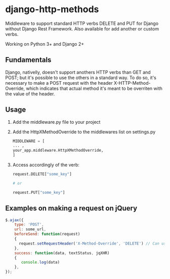 # django-http-methods

Middleware to support standard HTTP verbs DELETE and PUT for Django without Django Rest Framework. Also available for add another or custom verbs.

Working on Python 3+ and Django 2+

## Fundamentals

Django, nativelly, doesn't support anothers HTTP verbs than GET and POST; but it's possible to use the others in a standard way. To do so, it's necessary to make a POST request with the header X-HTTP-Method-Override, which indicates that actual method it's meant to be overriten with the value of the header.

## Usage

1. Add the middleware.py file to your project

2. Add the HttpXMethodOverride to the middlewares list on settings.py
    ```python
    MIDDLEWARE = [
    ... ,
    your_app.middleware.HttpXMethodOverride,
    ]
    ```
3. Access accordingly of the verb:

    ```python
    request.DELETE["some_key"]
    
    # or
    
    request.PUT["some_key"]
    ```

## Examples on making a request on jQuery

```javascript
$.ajax({
    type: 'POST',
    url: some_url,
    beforeSend: function(request)
    {
      request.setRequestHeader('X-Method-Override', 'DELETE') // Can use PUT instead of DELETE
    },
    success: function(data, textStatus, jqXHR)
    {
       console.log(data)
    },
});
```
